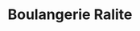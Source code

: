 ---
title: "Boulangerie Ralite"
url: /saint-andre-de-sangonis/boulangerie-ralite/
shop: boulangerie
---